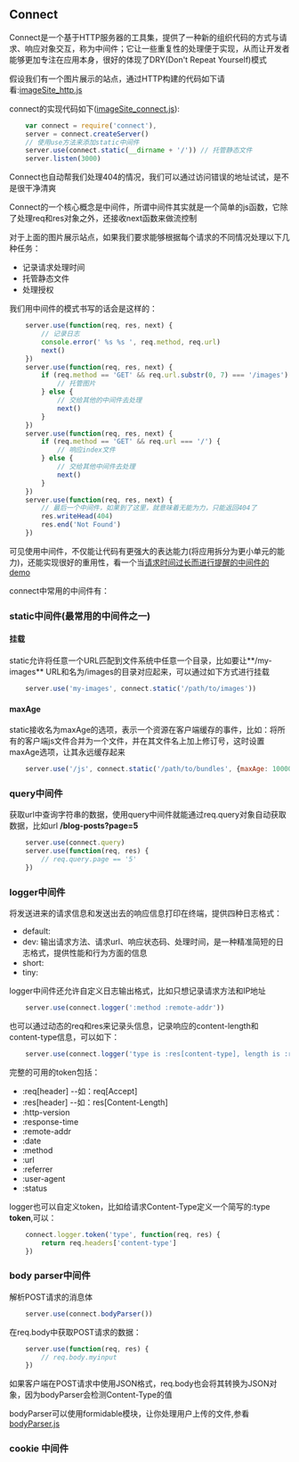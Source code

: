 

## Connect

Connect是一个基于HTTP服务器的工具集，提供了一种新的组织代码的方式与请求、响应对象交互，称为中间件；它让一些重复性的处理便于实现，从而让开发者能够更加专注在应用本身，很好的体现了DRY(Don't Repeat Yourself)模式

假设我们有一个图片展示的站点，通过HTTP构建的代码如下请看:[imageSite_http.js](./smashingNodejs/Connect/imageSite_http.js)

connect的实现代码如下([imageSite_connect.js](./smashingNodejs/Connect/imageSite_connect.js)):
```javascript
    var connect = require('connect'),
    server = connect.createServer()
    // 使用use方法来添加static中间件
    server.use(connect.static(__dirname + '/')) // 托管静态文件
    server.listen(3000)
```
Connect也自动帮我们处理404的情况，我们可以通过访问错误的地址试试，是不是很干净清爽

Connect的一个核心概念是中间件，所谓中间件其实就是一个简单的js函数，它除了处理req和res对象之外，还接收next函数来做流控制

对于上面的图片展示站点，如果我们要求能够根据每个请求的不同情况处理以下几种任务：
* 记录请求处理时间
* 托管静态文件
* 处理授权

我们用中间件的模式书写的话会是这样的：
```javascript
    server.use(function(req, res, next) {
        // 记录日志
        console.error(' %s %s ', req.method, req.url)
        next()
    })
    server.use(function(req, res, next) {
        if (req.method == 'GET' && req.url.substr(0, 7) === '/images') {
            // 托管图片
        } else {
            // 交给其他的中间件去处理
            next()
        }
    })
    server.use(function(req, res, next) {
        if (req.method == 'GET' && req.url === '/') {
            // 响应index文件
        } else {
            // 交给其他中间件去处理
            next()
        }
    })
    server.use(function(req, res, next) {
        // 最后一个中间件，如果到了这里，就意味着无能为力，只能返回404了
        res.writeHead(404)
        res.end('Not Found')
    })
```
可见使用中间件，不仅能让代码有更强大的表达能力(将应用拆分为更小单元的能力)，还能实现很好的重用性，看一个当[请求时间过长而进行提醒的中间件的demo](./smashingNodejs/Connect/timeMiddleware.js)

connect中常用的中间件有：

### static中间件(最常用的中间件之一)

#### 挂载
static允许将任意一个URL匹配到文件系统中任意一个目录，比如要让**/my-images** URL和名为/images的目录对应起来，可以通过如下方式进行挂载
```javascript
    server.use('my-images', connect.static('/path/to/images'))
```

#### maxAge
static接收名为maxAge的选项，表示一个资源在客户端缓存的事件，比如：将所有的客户端js文件合并为一个文件，并在其文件名上加上修订号，这时设置maxAge选项，让其永远缓存起来
```javascript
    server.use('/js', connect.static('/path/to/bundles', {maxAge: 100000000000}))
```

### query中间件
获取url中查询字符串的数据，使用query中间件就能通过req.query对象自动获取数据，比如url **/blog-posts?page=5**
```javascript
    server.use(connect.query)
    server.use(function(req, res) {
        // req.query.page == '5'
    })
```

### logger中间件
将发送进来的请求信息和发送出去的响应信息打印在终端，提供四种日志格式：
* default: 
* dev: 输出请求方法、请求url、响应状态码、处理时间，是一种精准简短的日志格式，提供性能和行为方面的信息
* short:
* tiny:

logger中间件还允许自定义日志输出格式，比如只想记录请求方法和IP地址
```javascript
    server.use(connect.logger(':method :remote-addr'))
```

也可以通过动态的req和res来记录头信息，记录响应的content-length和content-type信息，可以如下：
```javascript
    server.use(connect.logger('type is :res[content-type], length is :res[content-length] and it took :response-time ms.')) // 注意,zai Node中，请求/响应头都是小写的
```

完整的可用的token包括：
* :req[header] --如：req[Accept]
* :res[header] --如：res[Content-Length]
* :http-version
* :response-time
* :remote-addr
* :date
* :method
* :url
* :referrer
* :user-agent
* :status

logger也可以自定义token，比如给请求Content-Type定义一个简写的:type **token**,可以：
```javascript
    connect.logger.token('type', function(req, res) {
        return req.headers['content-type']
    })
```

### body parser中间件
解析POST请求的消息体
```javascript
    server.use(connect.bodyParser())
```

在req.body中获取POST请求的数据：
```javascript
    server.use(function(req, res) {
        // req.body.myinput
    })
```

如果客户端在POST请求中使用JSON格式，req.body也会将其转换为JSON对象，因为bodyParser会检测Content-Type的值

bodyParser可以使用formidable模块，让你处理用户上传的文件,参看[bodyParser.js](./smashingNodejs/Connect/bodyParser.js)

### cookie 中间件






